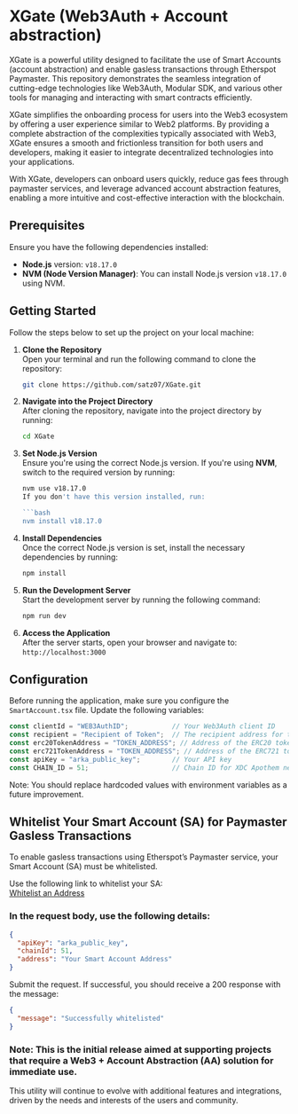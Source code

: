 # XGate (Web3Auth + Account abstraction)

XGate is a powerful utility designed to facilitate the use of Smart Accounts (account abstraction) and enable gasless transactions through Etherspot Paymaster. This repository demonstrates the seamless integration of cutting-edge technologies like Web3Auth, Modular SDK, and various other tools for managing and interacting with smart contracts efficiently.

XGate simplifies the onboarding process for users into the Web3 ecosystem by offering a user experience similar to Web2 platforms. By providing a complete abstraction of the complexities typically associated with Web3, XGate ensures a smooth and frictionless transition for both users and developers, making it easier to integrate decentralized technologies into your applications.

With XGate, developers can onboard users quickly, reduce gas fees through paymaster services, and leverage advanced account abstraction features, enabling a more intuitive and cost-effective interaction with the blockchain.


## Prerequisites

Ensure you have the following dependencies installed:

- **Node.js** version: `v18.17.0`
- **NVM (Node Version Manager)**: You can install Node.js version `v18.17.0` using NVM.

## Getting Started

Follow the steps below to set up the project on your local machine:

1. **Clone the Repository**  
   Open your terminal and run the following command to clone the repository:  
    ```bash
    git clone https://github.com/satz07/XGate.git

2. **Navigate into the Project Directory**  
   After cloning the repository, navigate into the project directory by running:  
   ```bash
   cd XGate

3. **Set Node.js Version**  
   Ensure you're using the correct Node.js version. If you're using **NVM**, switch to the required version by running:  
   ```bash
   nvm use v18.17.0
   If you don't have this version installed, run:  

   ```bash
   nvm install v18.17.0

4. **Install Dependencies**  
   Once the correct Node.js version is set, install the necessary dependencies by running:  
   ```bash
   npm install

5. **Run the Development Server**  
   Start the development server by running the following command:  
   ```bash
   npm run dev

6. **Access the Application**  
   After the server starts, open your browser and navigate to:  
   `http://localhost:3000`

## Configuration

Before running the application, make sure you configure the `SmartAccount.tsx` file. Update the following variables:

```typescript
const clientId = "WEB3AuthID";           // Your Web3Auth client ID
const recipient = "Recipient of Token";  // The recipient address for the tokens
const erc20TokenAddress = "TOKEN_ADDRESS"; // Address of the ERC20 token contract
const erc721TokenAddress = "TOKEN_ADDRESS"; // Address of the ERC721 token contract
const apiKey = "arka_public_key";        // Your API key
const CHAIN_ID = 51;                     // Chain ID for XDC Apothem network
```

Note: You should replace hardcoded values with environment variables as a future improvement.

## Whitelist Your Smart Account (SA) for Paymaster Gasless Transactions

To enable gasless transactions using Etherspot’s Paymaster service, your Smart Account (SA) must be whitelisted.

Use the following link to whitelist your SA:  
[Whitelist an Address](https://etherspot.fyi/arka/api-calls/whitelist-an-address-v2)

### In the request body, use the following details:

```json
{
  "apiKey": "arka_public_key",
  "chainId": 51,
  "address": "Your Smart Account Address"
}
```

Submit the request. If successful, you should receive a 200 response with the message:

```json
{
  "message": "Successfully whitelisted"
}
```

### Note: This is the initial release aimed at supporting projects that require a Web3 + Account Abstraction (AA) solution for immediate use.
This utility will continue to evolve with additional features and integrations, driven by the needs and interests of the users and community.